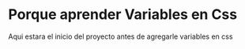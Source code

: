 # Porque aprender Variables en Css

Aqui estara el inicio del proyecto antes de agregarle variables en css
